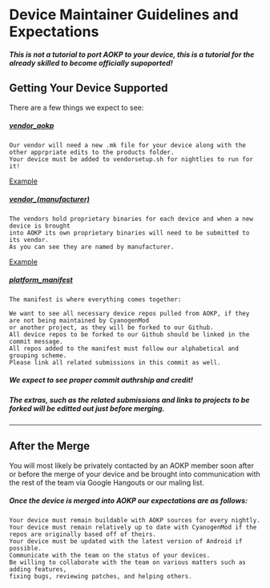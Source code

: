 # Device Maintainer Guidelines and Expectations

##### This is not a tutorial to port AOKP to your device, this is a tutorial for the already skilled to become officially supoported!

Getting Your Device Supported
---

There are a few things we expect to see:

##### [vendor_aokp](https://github.com/AOKP/vendor_aokp)
```
Our vendor will need a new .mk file for your device along with the other apprpriate edits to the products folder.
Your device must be added to vendorsetup.sh for nightlies to run for it!
```
[Example](https://github.com/AOKP/vendor_aokp/commit/4e45c7351eb49561283080dd94c311e27f61dd8d)

##### [vendor_(manufacturer)](https://github.com/AOKP?query=vendor_)
``` 
The vendors hold proprietary binaries for each device and when a new device is brought
into AOKP its own proprietary binaries will need to be submitted to its vendor.
As you can see they are named by manufacturer. 
```
[Example](https://github.com/AOKP/vendor_htc/commit/e4009c6c072e237af8fe16e7689087c7b5db7620)

##### [platform_manifest](https://github.com/AOKP/platform_manifest.git)
```
The manifest is where everything comes together:

We want to see all necessary device repos pulled from AOKP, if they are not being maintained by CyanogenMod
or another project, as they will be forked to our Github.
All device repos to be forked to our Github should be linked in the commit message.
All repos added to the manifest must follow our alphabetical and grouping scheme.
Please link all related submissions in this commit as well.
```

##### We expect to see *proper commit authrship and credit*!

##### The extras, such as the related submissions and links to projects to be forked will be editted out just before merging.

***

After the Merge
---

You will most likely be privately contacted by an AOKP member soon after or before
the merge of your device and be brought into communication with the rest of the
team via Google Hangouts or our maling list.

##### Once the device is merged into AOKP our expectations are as follows:

```
Your device must remain buildable with AOKP sources for every nightly.
Your device must remain relatively up to date with CyanogenMod if the repos are originally based off of theirs.
Your device must be updated with the latest version of Android if possible.
Communicate with the team on the status of your devices.
Be willing to collaborate with the team on various matters such as adding features,
fixing bugs, reviewing patches, and helping others.
```
